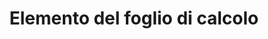 ﻿---
title: Elemento del foglio di calcolo
second_title: Aspose.Cells Cloud Documen
type: docs
url: /it/spreadsheet-elements/
keywords: Learn how to work with spreadsheet elements on Aspose Cells Cloud file
description: Scopri come lavorare con gli elementi del foglio di calcolo su file Cloud Aspose Cells. L'SDK supporta diversi linguaggi di sviluppo, tra cui Android, C#, Go, Java, NodeJS, Perl, PHP, Python, Ruby e Swift.
weight: 100
kwords: Excel, Office Cloud, REST API, Foglio di calcolo, PDF, CSV, Json, Markdown, File e archiviazione
---
